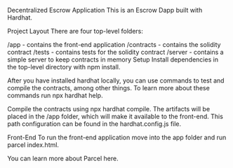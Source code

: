 Decentralized Escrow Application
This is an Escrow Dapp built with Hardhat.

Project Layout
There are four top-level folders:

/app - contains the front-end application
/contracts - contains the solidity contract
/tests - contains tests for the solidity contract
/server - contains a simple server to keep contracts in memory
Setup
Install dependencies in the top-level directory with npm install.

After you have installed hardhat locally, you can use commands to test and compile the contracts, among other things. To learn more about these commands run npx hardhat help.

Compile the contracts using npx hardhat compile. The artifacts will be placed in the /app folder, which will make it available to the front-end. This path configuration can be found in the hardhat.config.js file.

Front-End
To run the front-end application move into the app folder and run parcel index.html.

You can learn more about Parcel here.
